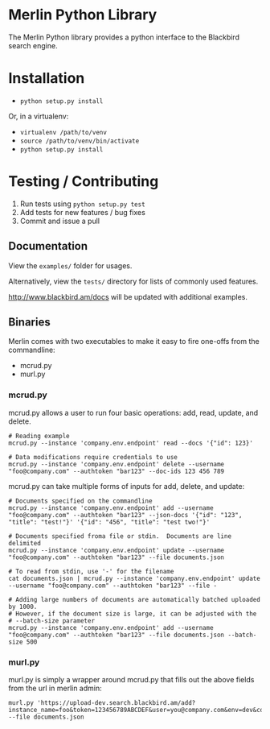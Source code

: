 # Merlin Python Library

The Merlin Python library provides a python interface to the Blackbird search engine.

# Installation

- `python setup.py install`

Or, in a virtualenv:
- `virtualenv /path/to/venv`
- `source /path/to/venv/bin/activate`
- `python setup.py install`

# Testing / Contributing

1. Run tests using `python setup.py test`
2. Add tests for new features / bug fixes
3. Commit and issue a pull

## Documentation

View the `examples/` folder for usages.

Alternatively, view the `tests/` directory for lists of commonly used features.

http://www.blackbird.am/docs will be updated with additional examples.

## Binaries

Merlin comes with two executables to make it easy to fire one-offs from the commandline: 
- mcrud.py
- murl.py

### mcrud.py

mcrud.py allows a user to run four basic operations: add, read, update, and delete.

    # Reading example
    mcrud.py --instance 'company.env.endpoint' read --docs '{"id": 123}'

    # Data modifications require credentials to use
    mcrud.py --instance 'company.env.endpoint' delete --username "foo@company.com" --authtoken "bar123" --doc-ids 123 456 789

mcrud.py can take multiple forms of inputs for add, delete, and update:

    # Documents specified on the commandline
    mcrud.py --instance 'company.env.endpoint' add --username "foo@company.com" --authtoken "bar123" --json-docs '{"id": "123", "title": "test!"}' '{"id": "456", "title": "test two!"}'

    # Documents specified froma file or stdin.  Documents are line delimited
    mcrud.py --instance 'company.env.endpoint' update --username "foo@company.com" --authtoken "bar123" --file documents.json

    # To read from stdin, use '-' for the filename
    cat documents.json | mcrud.py --instance 'company.env.endpoint' update --username "foo@company.com" --authtoken "bar123" --file -

    # Adding large numbers of documents are automatically batched uploaded by 1000.
    # However, if the document size is large, it can be adjusted with the 
    # --batch-size parameter
    mcrud.py --instance 'company.env.endpoint' add --username "foo@company.com" --authtoken "bar123" --file documents.json --batch-size 500

### murl.py

murl.py is simply a wrapper around mcrud.py that fills out the above fields from the url in merlin admin:

    murl.py 'https://upload-dev.search.blackbird.am/add?instance_name=foo&token=123456789ABCDEF&user=you@company.com&env=dev&company_id=company' --file documents.json

